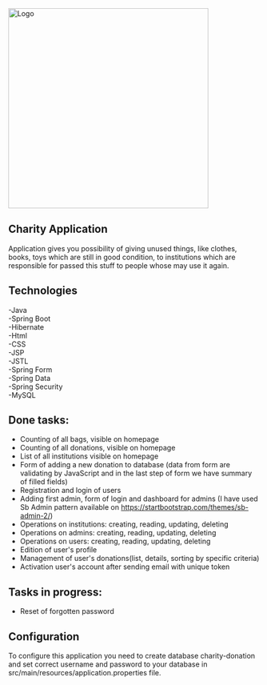 <img alt="Logo" src="http://coderslab.pl/svg/logo-coderslab.svg" width="400">

## Charity Application
Application gives you possibility of giving unused things, like clothes, books, toys which are still 
in good condition, to institutions which are responsible for passed this stuff to people whose may use it again.

## Technologies

-Java <br>
-Spring Boot <br>
-Hibernate <br>
-Html <br>
-CSS <br>
-JSP <br>
-JSTL <br>
-Spring Form <br>
-Spring Data <br>
-Spring Security <br>
-MySQL

## Done tasks:

- Counting of all bags, visible on homepage
- Counting of all donations, visible on homepage
- List of all institutions visible on homepage
- Form of adding a new donation to database (data from form are validating by JavaScript and in the last step of form we have summary of filled fields)
- Registration and login of users
- Adding first admin, form of login and dashboard for admins (I have used Sb Admin pattern available on https://startbootstrap.com/themes/sb-admin-2/)
- Operations on institutions: creating, reading, updating, deleting
- Operations on admins: creating, reading, updating, deleting
- Operations on users: creating, reading, updating, deleting
- Edition of user's profile
- Management of user's donations(list, details, sorting by specific criteria)
- Activation user's account after sending email with unique token
## Tasks in progress:

- Reset of forgotten password


## Configuration
To configure this application you need to create database charity-donation and set correct username and password to your database in 
src/main/resources/application.properties file.
